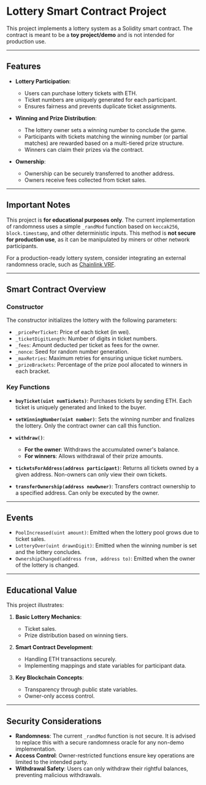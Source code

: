# Lottery Smart Contract Project

This project implements a lottery system as a Solidity smart contract. The contract is meant to be a **toy project/demo** and is not intended for production use. 

---

## Features

- **Lottery Participation**:
  - Users can purchase lottery tickets with ETH.
  - Ticket numbers are uniquely generated for each participant.
  - Ensures fairness and prevents duplicate ticket assignments.

- **Winning and Prize Distribution**:
  - The lottery owner sets a winning number to conclude the game.
  - Participants with tickets matching the winning number (or partial matches) are rewarded based on a multi-tiered prize structure.
  - Winners can claim their prizes via the contract.

- **Ownership**:
  - Ownership can be securely transferred to another address.
  - Owners receive fees collected from ticket sales.

---

## Important Notes

This project is **for educational purposes only**. The current implementation of randomness uses a simple `_randMod` function based on `keccak256`, `block.timestamp`, and other deterministic inputs. This method is **not secure for production use**, as it can be manipulated by miners or other network participants. 

For a production-ready lottery system, consider integrating an external randomness oracle, such as [Chainlink VRF](https://chain.link/vrf).

---

## Smart Contract Overview

### Constructor

The constructor initializes the lottery with the following parameters:

- `_pricePerTicket`: Price of each ticket (in wei).
- `_ticketDigitLength`: Number of digits in ticket numbers.
- `_fees`: Amount deducted per ticket as fees for the owner.
- `_nonce`: Seed for random number generation.
- `_maxRetries`: Maximum retries for ensuring unique ticket numbers.
- `_prizeBrackets`: Percentage of the prize pool allocated to winners in each bracket.

### Key Functions

- **`buyTicket(uint numTickets)`**: Purchases tickets by sending ETH. Each ticket is uniquely generated and linked to the buyer.

- **`setWinningNumber(uint number)`**: Sets the winning number and finalizes the lottery. Only the contract owner can call this function.

- **`withdraw()`**: 
  - **For the owner**: Withdraws the accumulated owner's balance.
  - **For winners**: Allows withdrawal of their prize amounts.

- **`ticketsForAddress(address participant)`**: Returns all tickets owned by a given address. Non-owners can only view their own tickets.

- **`transferOwnership(address newOwner)`**: Transfers contract ownership to a specified address. Can only be executed by the owner.

---

## Events

- `PoolIncreased(uint amount)`: Emitted when the lottery pool grows due to ticket sales.
- `LotteryOver(uint drawnDigit)`: Emitted when the winning number is set and the lottery concludes.
- `OwnershipChanged(address from, address to)`: Emitted when the owner of the lottery is changed.
---

## Educational Value

This project illustrates:

1. **Basic Lottery Mechanics**:
   - Ticket sales.
   - Prize distribution based on winning tiers.

2. **Smart Contract Development**:
   - Handling ETH transactions securely.
   - Implementing mappings and state variables for participant data.

3. **Key Blockchain Concepts**:
   - Transparency through public state variables.
   - Owner-only access control.

---

## Security Considerations

- **Randomness**: The current `_randMod` function is not secure. It is advised to replace this with a secure randomness oracle for any non-demo implementation.
- **Access Control**: Owner-restricted functions ensure key operations are limited to the intended party.
- **Withdrawal Safety**: Users can only withdraw their rightful balances, preventing malicious withdrawals.

